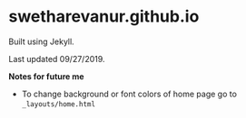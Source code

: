 # swetharevanur.github.io

Built using Jekyll.

Last updated 09/27/2019.

**Notes for future me**
- To change background or font colors of home page go to `_layouts/home.html`
